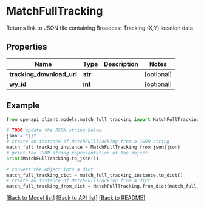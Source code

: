 # MatchFullTracking

Returns link to JSON file containing Broadcast Tracking (X,Y) location data

## Properties

Name | Type | Description | Notes
------------ | ------------- | ------------- | -------------
**tracking_download_url** | **str** |  | [optional] 
**wy_id** | **int** |  | [optional] 

## Example

```python
from openapi_client.models.match_full_tracking import MatchFullTracking

# TODO update the JSON string below
json = "{}"
# create an instance of MatchFullTracking from a JSON string
match_full_tracking_instance = MatchFullTracking.from_json(json)
# print the JSON string representation of the object
print(MatchFullTracking.to_json())

# convert the object into a dict
match_full_tracking_dict = match_full_tracking_instance.to_dict()
# create an instance of MatchFullTracking from a dict
match_full_tracking_from_dict = MatchFullTracking.from_dict(match_full_tracking_dict)
```
[[Back to Model list]](../README.md#documentation-for-models) [[Back to API list]](../README.md#documentation-for-api-endpoints) [[Back to README]](../README.md)


